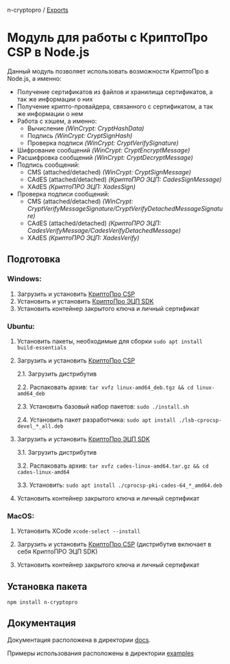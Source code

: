 n-cryptopro / [Exports](modules.md)

# Модуль для работы с КриптоПро CSP в Node.js

Данный модуль позволяет использовать возможности КриптоПро в Node.js, а именно:

 - Получение сертификатов из файлов и хранилища сертификатов, а так же информации о них
 - Получение крипто-провайдера, связанного с сертификатом, а так же информации о нем
 - Работа с хэшем, а именно:
	 - Вычисление *(WinCrypt: CryptHashData)*
	 - Подпись *(WinCrypt: CryptSignHash)*
	 - Проверка подписи *(WinCrypt: CryptVerifySignature)*
 - Шифрование сообщений *(WinCrypt: CryptEncryptMessage)*
 - Расшифровка сообщений *(WinCrypt: CryptDecryptMessage)*
 - Подпись сообщений:
	 - CMS (attached/detached) *(WinCrypt: CryptSignMessage)*
	 - CAdES (attached/detached) *(КриптоПРО ЭЦП: CadesSignMessage)*
	 - XAdES *(КриптоПРО ЭЦП: XadesSign)*
 - Проверка подписи сообщений:
	 - CMS (attached/detached) *(WinCrypt: CryptVerifyMessageSignature/CryptVerifyDetachedMessageSignature)*
	 - CAdES (attached/detached) *(КриптоПРО ЭЦП: CadesVerifyMessage/CadesVerifyDetachedMessage)*
	 - XAdES *(КриптоПРО ЭЦП: XadesVerify)*

## Подготовка

### Windows:

1. Загрузить и установить [КриптоПро CSP](https://cryptopro.ru/products/csp/downloads)
2. Установить и установить [КриптоПро ЭЦП SDK](https://www.cryptopro.ru/products/cades/downloads)
3. Установить контейнер закрытого ключа и личный сертификат

### Ubuntu:

1. Установить пакеты, необходимые для сборки
`sudo apt install build-essentials`

2. Загрузить и установить [КриптоПро CSP](https://cryptopro.ru/products/csp/downloads)

	2.1. Загрузить дистрибутив

	2.2. Распаковать архив:
	`tar xvfz linux-amd64_deb.tgz && cd linux-amd64_deb`

	2.3. Установить базовый набор пакетов:
	`sudo ./install.sh`

	2.4. Установить пакет разработчика:
	`sudo apt install ./lsb-cprocsp-devel_*_all.deb`

3. Загрузить и установить [КриптоПро ЭЦП SDK](https://www.cryptopro.ru/products/cades/downloads)

	3.1. Загрузить дистрибутив

	3.2. Распаковать архив:
	`tar xvfz cades-linux-amd64.tar.gz && cd cades-linux-amd64`

	3.3. Установить:
	`sudo apt install ./cprocsp-pki-cades-64_*_amd64.deb`

4. Установить контейнер закрытого ключа и личный сертификат

### MacOS:

1. Установить XCode
`xcode-select --install`

2. Загрузить и установить [КриптоПро CSP](https://cryptopro.ru/products/csp/downloads) (дистрибутив включает в себя КриптоПРО ЭЦП SDK)

3. Установить контейнер закрытого ключа и личный сертификат

## Установка пакета

`npm install n-cryptopro`

## Документация

Документация расположена в директории [docs](docs/modules.md).

Примеры использования расположены в директории [examples](examples.md)
